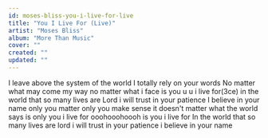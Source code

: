 ```yaml
---
id: moses-bliss-you-i-live-for-live
title: "You I Live For (Live)"
artist: "Moses Bliss"
album: "More Than Music"
cover: ""
created: ""
updated: ""
---
```


I leave above the system of the world
I totally rely on your words
No matter what may come my way no matter what i face is you  u u i live for(3ce)
in the world that so many lives are
Lord i will trust in your patience
I believe in your name
only you matter
only you make sense
it doesn't matter what the world says
is only you i live for
ooohooohoooh is you i live for
In the world that so many lives are
lord i will trust in your patience
i believe in your name